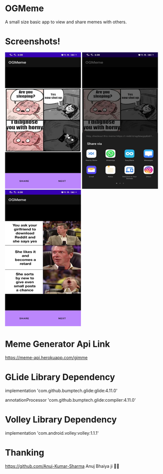 # OGMeme
A small size basic app to view and share memes with others.

# Screenshots!

<img src="https://github.com/nsonthalia1/OGMeme/blob/master/a.jpeg" width="250px" height="450px" style="max-width:100%;">
<img src="https://github.com/nsonthalia1/OGMeme/blob/master/b.jpeg" width="250px" height="450px" style="max-width:100%;">
<img src="https://github.com/nsonthalia1/OGMeme/blob/master/c.jpeg" width="250px" height="450px" style="max-width:100%;">

# Meme Generator Api Link
https://meme-api.herokuapp.com/gimme

# GLide Library Dependency
implementation 'com.github.bumptech.glide:glide:4.11.0'

annotationProcessor 'com.github.bumptech.glide:compiler:4.11.0'

# Volley Library Dependency
implementation 'com.android.volley:volley:1.1.1'

# Thanking
https://github.com/Anuj-Kumar-Sharma Anuj Bhaiya ji 🙏🙏
